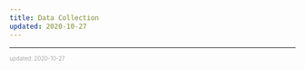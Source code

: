 ```yaml
---
title: Data Collection
updated: 2020-10-27
---
```


---

<sup><sub><font color="#a6a6a6">updated: 2020-10-27</font></sub></sup>
